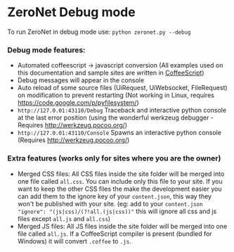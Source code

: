 # ZeroNet Debug mode

To run ZeroNet in debug mode use: `python zeronet.py --debug`

### Debug mode features:

- Automated coffeescript -> javascript conversion (All examples used on this documentation and sample sites are written in [CoffeeScript](http://coffeescript.org/))
- Debug messages will appear in the console
- Auto reload of some source files (UiRequest, UiWebsocket, FileRequest) on modification to prevent restarting (Not working in Linux, requires https://code.google.com/p/pyfilesystem/)
- `http://127.0.01:43110/Debug` Traceback and interactive python console at the last error position (using the wonderful werkzeug debugger - Requires http://werkzeug.pocoo.org/)
- `http://127.0.01:43110/Console` Spawns an interactive python console (Requires http://werkzeug.pocoo.org/)

### Extra features (works only for sites where you are the owner)

 - Merged CSS files: All CSS files inside the site folder will be merged into one file called `all.css`. You can include only this file to your site. If you want to keep the other CSS files the make the development easier you can add them to the ignore key of your `content.json`, this way they won't be published with your site. (eg: add to your `content.json` `"ignore": "(js|css)/(?!all.(js|css))"` this will ignore all css and js files except `all.js` and `all.css`)
 - Merged JS files: All JS files inside the site folder will be merged into one file called `all.js`. If a CoffeeScript compiler is present (bundled for Windows) it will convert `.coffee` to `.js`.
